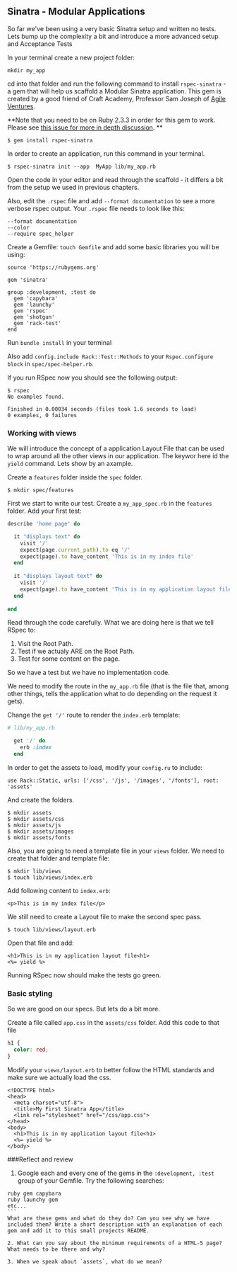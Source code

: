 ## Sinatra - Modular Applications
So far we've been using a very basic Sinatra setup and written no tests. Lets bump up the complexity a bit and introduce a more advanced setup and Acceptance Tests

In your terminal create a new project folder:
```
mkdir my_app
```
cd into that folder and run the following command to install `rspec-sinatra` - a gem that will help us scaffold a Modular Sinatra application. This gem is created by a good friend of Craft Academy, Professor Sam Joseph of [Agile Ventures](https://www.agileventures.org/). 

**Note that you need to be on Ruby 2.3.3 in order for this gem to work. Please see [this issue for more in depth discussion](https://github.com/tansaku/rspec-sinatra/issues/2). **

```shell
$ gem install rspec-sinatra
```


In order to create an application, run this command in your terminal.  
```shell
$ rspec-sinatra init --app  MyApp lib/my_app.rb
```
Open the code in your editor and read through the scaffold - it differs a bit from the setup we used in previous chapters. 



Also, edit the `.rspec` file and add `--format documentation` to see a more verbose rspec output. Your `.rspec` file needs to look like this:

```
--format documentation
--color
--require spec_helper
```


Create a Gemfile: `touch Gemfile` and add some basic libraries you will be using: 
```
source 'https://rubygems.org'

gem 'sinatra'

group :development, :test do
  gem 'capybara'
  gem 'launchy'
  gem 'rspec'
  gem 'shotgun'
  gem 'rack-test'
end
```
Run `bundle install` in your terminal

Also add `config.include Rack::Test::Methods` to your `Rspec.configure block` in `spec/spec-helper.rb`.

If you run RSpec now you should see the following output: 
```shell
$ rspec
No examples found.

Finished in 0.00034 seconds (files took 1.6 seconds to load)
0 examples, 0 failures
```


### Working with views
We will introduce the concept of a application Layout File that can be used to wrap around all the other views in our application. The keywor here id the `yield` command. Lets show by an axample. 

Create a `features` folder inside the `spec` folder.
```shell
$ mkdir spec/features
```

First we start to write our test. Create a `my_app_spec.rb` in the `features` folder. Add your first test:
```ruby
describe 'home page' do

  it "displays text" do
    visit '/'
    expect(page.current_path).to eq '/'
    expect(page).to have_content 'This is in my index file'
  end
  
  it "displays layout text" do
    visit '/'
    expect(page).to have_content 'This is in my application layout file'
  end
  
end

```
Read through the code carefully. What we are doing here is that we tell RSpec to:
1. Visit the Root Path. 
2. Test if we actualy ARE on the Root Path.
3. Test for some content on the page.

So we have a test but we have no implementation code. 

We need to modify the route in the `my_app.rb` file (that is the file that, among other things, tells the application what to do depending on the request it gets).

Change the `get '/'` route to render the `index.erb` template:

```ruby
# lib/my_app.rb

  get '/' do
    erb :index
  end
```


In order to get the assets to load, modify your `config.ru` to include:
```
use Rack::Static, urls: ['/css', '/js', '/images', '/fonts'], root: 'assets'
```
And create the folders. 
```shell
$ mkdir assets
$ mkdir assets/css
$ mkdir assets/js
$ mkdir assets/images
$ mkdir assets/fonts
```

Also, you are going to need a template file in your `views` folder. We need to create that folder and template file:

```shell
$ mkdir lib/views
$ touch lib/views/index.erb

```


Add following content to `index.erb`:

```erb
<p>This is in my index file</p>
```


We still need to create a Layout file to make the second spec pass. 
```shell
$ touch lib/views/layout.erb

```

Open that file and add:

```erb
<h1>This is in my application layout file<h1>
<%= yield %>
```

Running RSpec now should make the tests go green. 

### Basic styling

So we are good on our specs. But lets do a bit more.

Create a file called `app.css` in the `assets/css` folder. Add this code to that file

```css
h1 {
  color: red;
}
```

Modify your `views/layout.erb` to better follow the HTML standards and make sure we actually load the css. 
```erb
<!DOCTYPE html>
<head>
  <meta charset="utf-8">
  <title>My First Sinatra App</title>
  <link rel="stylesheet" href="/css/app.css">
</head>
<body>
  <h1>This is in my application layout file<h1>
  <%= yield %>
</body>

```


###Reflect and review
1. Google each and every one of the gems in the `:development, :test` group of your Gemfile. Try the following searches:
````
ruby gem capybara
ruby launchy gem
etc...
```
What are these gems and what do they do? Can you see why we have included them? Write a short description with an explanation of each gem and add it to this small projects README. 

2. What can you say about the minimum requirements of a HTML-5 page? What needs to be there and why?

3. When we speak about `assets`, what do we mean?




